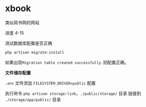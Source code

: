 # xbook
类似简书网的网站

进度 4-15

测试数据库配置是否正确

```bash
php artisan migrate:install
```

如果出现`Migration table created successfully.`则配置正确。

**文件储存配置**

`.env` 文件添加 `FILESYSTEM_DRIVER=public` 配置

执行命令 `php artisan storage:link`，`./public/storage/` 目录 链接到 `./storage/app/public/` 目录